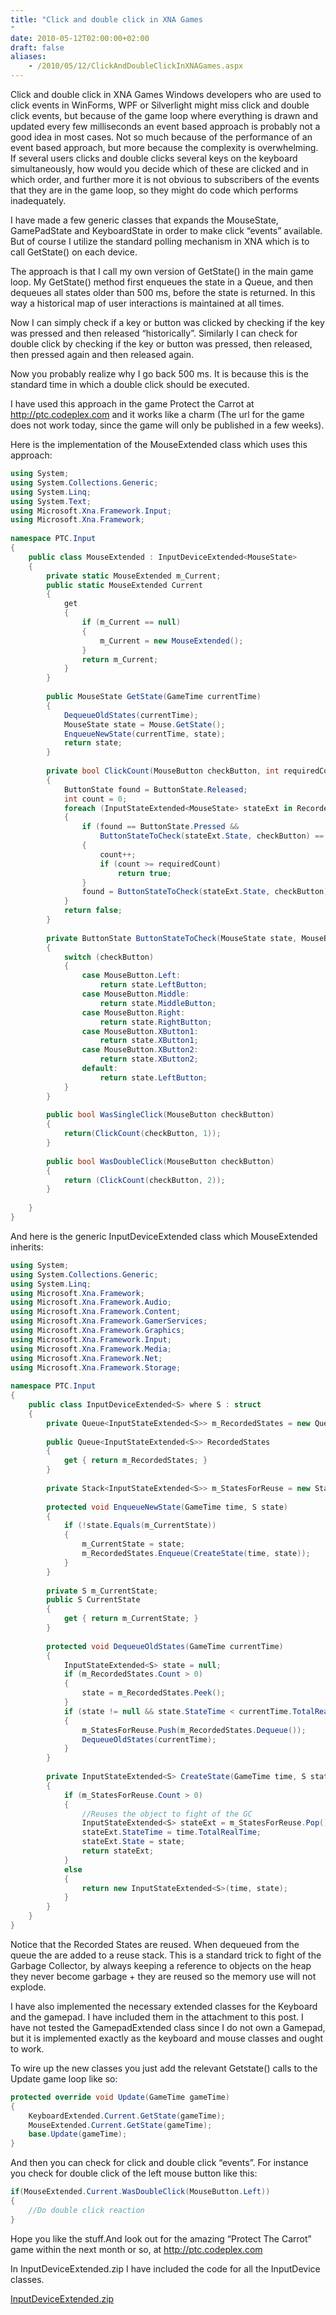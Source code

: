 ```yaml
---
title: "Click and double click in XNA Games
"
date: 2010-05-12T02:00:00+02:00
draft: false
aliases:
    - /2010/05/12/ClickAndDoubleClickInXNAGames.aspx
---
```

Click and double click in XNA Games
Windows developers who are used to click events in WinForms, WPF or Silverlight might miss click and double click events, but because of the game loop where everything is drawn and updated every few milliseconds an event based approach is probably not a good idea in most cases. Not so much because of the performance of an event based approach, but more because the complexity is overwhelming. If several users clicks and double clicks several keys on the keyboard simultaneously, how would you decide which of these are clicked and in which order, and further more it is not obvious to subscribers of the events that they are in the game loop, so they might do code which performs inadequately.

I have made a few generic classes that expands the MouseState, GamePadState and KeyboardState in order to make click “events” available. But of course I utilize the standard polling mechanism in XNA which is to call GetState() on each device.

The approach is that I call my own version of GetState() in the main game loop. My GetState() method first enqueues the state in a Queue, and then dequeues all states older than 500 ms, before the state is returned. In this way a historical map of user interactions is maintained at all times.

Now I can simply check if a key or button was clicked by checking if the key was pressed and then released “historically”. Similarly I can check for double click by checking if the key or button was pressed, then released, then pressed again and then released again.

Now you probably realize why I go back 500 ms. It is because this is the standard time in which a double click should be executed.

I have used this approach in the game Protect the Carrot at http://ptc.codeplex.com and it works like a charm (The url for the game does not work today, since the game will only be published in a few weeks).

Here is the implementation of the MouseExtended class which uses this approach:

```csharp
using System;  
using System.Collections.Generic;  
using System.Linq;  
using System.Text;  
using Microsoft.Xna.Framework.Input;  
using Microsoft.Xna.Framework;  
  
namespace PTC.Input  
{  
    public class MouseExtended : InputDeviceExtended<MouseState>  
    {  
        private static MouseExtended m_Current;  
        public static MouseExtended Current  
        {  
            get  
            {  
                if (m_Current == null)  
                {  
                    m_Current = new MouseExtended();  
                }  
                return m_Current;  
            }  
        }  
  
        public MouseState GetState(GameTime currentTime)  
        {  
            DequeueOldStates(currentTime);  
            MouseState state = Mouse.GetState();  
            EnqueueNewState(currentTime, state);  
            return state;  
        }  
  
        private bool ClickCount(MouseButton checkButton, int requiredCount)  
        {  
            ButtonState found = ButtonState.Released;  
            int count = 0;  
            foreach (InputStateExtended<MouseState> stateExt in RecordedStates)  
            {  
                if (found == ButtonState.Pressed &&   
                    ButtonStateToCheck(stateExt.State, checkButton) == ButtonState.Released)  
                {  
                    count++;  
                    if (count >= requiredCount)  
                        return true;  
                }  
                found = ButtonStateToCheck(stateExt.State, checkButton);  
            }  
            return false;  
        }  
  
        private ButtonState ButtonStateToCheck(MouseState state, MouseButton checkButton)  
        {  
            switch (checkButton)  
            {  
                case MouseButton.Left:  
                    return state.LeftButton;  
                case MouseButton.Middle:  
                    return state.MiddleButton;  
                case MouseButton.Right:  
                    return state.RightButton;  
                case MouseButton.XButton1:  
                    return state.XButton1;  
                case MouseButton.XButton2:  
                    return state.XButton2;  
                default:  
                    return state.LeftButton;  
            }  
        }  
  
        public bool WasSingleClick(MouseButton checkButton)  
        {  
            return(ClickCount(checkButton, 1));  
        }  
  
        public bool WasDoubleClick(MouseButton checkButton)  
        {  
            return (ClickCount(checkButton, 2));  
        }  
  
    }  
}  
```

And here is the generic InputDeviceExtended class which MouseExtended inherits:

```csharp
using System;  
using System.Collections.Generic;  
using System.Linq;  
using Microsoft.Xna.Framework;  
using Microsoft.Xna.Framework.Audio;  
using Microsoft.Xna.Framework.Content;  
using Microsoft.Xna.Framework.GamerServices;  
using Microsoft.Xna.Framework.Graphics;  
using Microsoft.Xna.Framework.Input;  
using Microsoft.Xna.Framework.Media;  
using Microsoft.Xna.Framework.Net;  
using Microsoft.Xna.Framework.Storage;  
  
namespace PTC.Input  
{  
    public class InputDeviceExtended<S> where S : struct  
    {  
        private Queue<InputStateExtended<S>> m_RecordedStates = new Queue<InputStateExtended<S>>();  
  
        public Queue<InputStateExtended<S>> RecordedStates  
        {  
            get { return m_RecordedStates; }  
        }  
  
        private Stack<InputStateExtended<S>> m_StatesForReuse = new Stack<InputStateExtended<S>>();  
  
        protected void EnqueueNewState(GameTime time, S state)  
        {  
            if (!state.Equals(m_CurrentState))  
            {  
                m_CurrentState = state;  
                m_RecordedStates.Enqueue(CreateState(time, state));  
            }  
        }  
  
        private S m_CurrentState;  
        public S CurrentState  
        {  
            get { return m_CurrentState; }  
        }  
  
        protected void DequeueOldStates(GameTime currentTime)  
        {  
            InputStateExtended<S> state = null;  
            if (m_RecordedStates.Count > 0)  
            {  
                state = m_RecordedStates.Peek();  
            }  
            if (state != null && state.StateTime < currentTime.TotalRealTime.Subtract(new TimeSpan(0, 0, 0, 0, InputDeviceConstants.ClickCountTimeMS)))  
            {  
                m_StatesForReuse.Push(m_RecordedStates.Dequeue());  
                DequeueOldStates(currentTime);  
            }  
        }  
  
        private InputStateExtended<S> CreateState(GameTime time, S state)  
        {  
            if (m_StatesForReuse.Count > 0)  
            {  
                //Reuses the object to fight of the GC  
                InputStateExtended<S> stateExt = m_StatesForReuse.Pop();  
                stateExt.StateTime = time.TotalRealTime;  
                stateExt.State = state;  
                return stateExt;  
            }  
            else  
            {  
                return new InputStateExtended<S>(time, state);  
            }  
        }  
    }  
}  
```

Notice that the Recorded States are reused. When dequeued from the queue the are added to a reuse stack. This is a standard trick to fight of the Garbage Collector, by always keeping a reference to objects on the heap they never become garbage + they are reused so the memory use will not explode.

I have also implemented the necessary extended classes for the Keyboard and the gamepad. I have included them in the attachment to this post. I have not tested the GamepadExtended class since I do not own a Gamepad, but it is implemented exactly as the keyboard and mouse classes and ought to work.

To wire up the new classes you just add the relevant Getstate() calls to the Update game loop like so:

```csharp
protected override void Update(GameTime gameTime)  
{  
    KeyboardExtended.Current.GetState(gameTime);  
    MouseExtended.Current.GetState(gameTime);  
    base.Update(gameTime);  
}  
```

And then you can check for click and double click “events”. For instance you check for double click of the left mouse button like this:

```csharp
if(MouseExtended.Current.WasDoubleClick(MouseButton.Left)) 
{  
    //Do double click reaction  
}  
```

Hope you like the stuff.And look out for the amazing “Protect The Carrot” game within the next month or so, at http://ptc.codeplex.com

In InputDeviceExtended.zip I have included the code for all the InputDevice classes.

[InputDeviceExtended.zip](/resources/ClickAndDoubleClickInXNAGames/InputDeviceExtended.zip)
